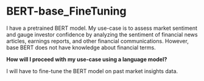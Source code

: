 # BERT-base_FineTuning

I have a pretrained BERT model. My use-case is to assess market sentiment and gauge investor confidence by analyzing the sentiment of financial news articles, earnings reports, and other financial communications. However, base BERT does not have knowledge about financial terms.

**How will I proceed with my use-case using a language model?**

I will have to fine-tune the BERT model on past market insights data.
